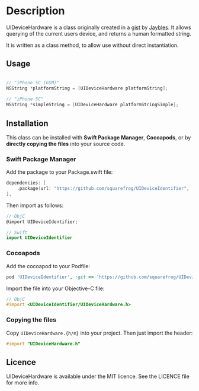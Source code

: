 # Description
UIDeviceHardware is a class originally created in a [gist](https://gist.github.com/1323251) by [Jaybles](https://github.com/Jaybles). It allows querying of the current users device, and returns a human formatted string.

It is written as a class method, to allow use without direct instantiation.

## Usage

```objective-c

// "iPhone 5C (GSM)"
NSString *platformString = [UIDeviceHardware platformString];
    
// "iPhone 5C"
NSString *simpleString = [UIDeviceHardware platformStringSimple];
```

## Installation

This class can be installed with **Swift Package Manager**, **Cocoapods**, or by **directly copying the files** into your source code.

### Swift Package Manager

Add the package to your Package.swift file:

```swift
dependencies: [
    .package(url: "https://github.com/squarefrog/UIDeviceIdentifier", .upToNextMajor(from: "1.7.0"))
],
```

Then import as follows:
```objective-c
// ObjC
@import UIDeviceIdentifier;
```

```swift
// Swift
import UIDeviceIdentifier
```

### Cocoapods

Add the cocoapod to your Podfile:
```ruby
pod 'UIDeviceIdentifier', :git => 'https://github.com/squarefrog/UIDeviceIdentifier.git'
```

Import the file into your Objective-C file:
```objective-c
// ObjC
#import <UIDeviceIdentifier/UIDeviceHardware.h>
```

### Copying the files

Copy `UIDeviceHardware.{h/m}` into your project. Then just import the header:

```objective-c
#import "UIDeviceHardware.h"
```

## Licence
UIDeviceHardware is available under the MIT licence. See the LICENCE file for more info.
